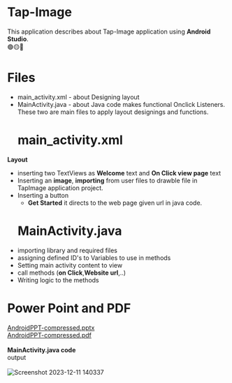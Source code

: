 # Tap-Image
This application describes about Tap-Image  application using **Android Studio**.<br> 
🟢🟡🔴<br>
# Files
- main_activity.xml - about Designing layout
- MainActivity.java - about Java code makes functional Onclick Listeners.
  These two are main files to apply layout designings and functions.<br>
  # main_activity.xml
**Layout**<br>
- inserting two TextViews as **Welcome** text and **On Click view page** text
- Inserting an **image**, **importing** from user files to drawble file in TapImage application project.
- Inserting a button
  - **Get Started** it directs to the web page given url in java code. 
  # MainActivity.java
- importing library and required files
- assigning defined ID's to Variables to use in methods
- Setting main activity content to view
- call methods (**on Click**,**Website url**,..)
- Writing logic to the methods

# Power Point and PDF 
[AndroidPPT-compressed.pptx](https://github.com/Aditya0452/Tap-Image/files/13671038/AndroidPPT-compressed.pptx) <br>
[AndroidPPT-compressed.pdf](https://github.com/Aditya0452/Tap-Image/files/13671100/AndroidPPT-compressed.pdf)<br><br>
**MainActivity.java code**<br>
output<br><br>
![Screenshot 2023-12-11 140337](https://github.com/Aditya0452/Tap-Image/assets/113375555/78e28919-ae37-4e36-b52c-23f44729fb18)
